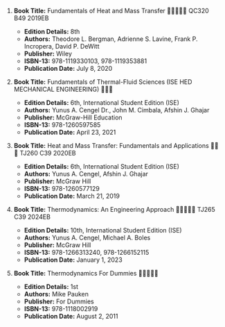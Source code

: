 1. **Book Title:** Fundamentals of Heat and Mass Transfer 🚨🚨🚨🚨🚨 QC320 B49 2019EB
   - **Edition Details:** 8th
   - **Authors:** Theodore L. Bergman, Adrienne S. Lavine, Frank P. Incropera, David P. DeWitt 
   - **Publisher:** Wiley
   - **ISBN-13:** 978-1119330103, 978-1119353881
   - **Publication Date:** July 8, 2020

2. **Book Title:** Fundamentals of Thermal-Fluid Sciences (ISE HED MECHANICAL ENGINEERING) 📒🔐🚫
   - **Edition Details:** 6th, International Student Edition (ISE)
   - **Authors:** Yunus A. Cengel Dr., John M. Cimbala, Afshin J. Ghajar
   - **Publisher:** McGraw-Hill Education
   - **ISBN-13:** 978-1260597585
   - **Publication Date:** April 23, 2021

3. **Book Title:** Heat and Mass Transfer: Fundamentals and Applications 📒🔐🚫 TJ260 C39 2020EB
   - **Edition Details:** 6th, International Student Edition (ISE)
   - **Authors:** Yunus A. Cengel, Afshin J. Ghajar
   - **Publisher:** McGraw Hill
   - **ISBN-13:** 978-1260577129 
   - **Publication Date:** March 21, 2019

4. **Book Title:** Thermodynamics: An Engineering Approach 🚨🚨🚨🚨🚨 TJ265 C39 2024EB
   - **Edition Details:** 10th, International Student Edition (ISE)
   - **Authors:** Yunus A. Cengel, Michael A. Boles
   - **Publisher:** McGraw Hill
   - **ISBN-13:** 978-1266313240, 978-1266152115
   - **Publication Date:** January 1, 2023

5. **Book Title:** Thermodynamics For Dummies 🚨🚨🚨🚨🚨
   - **Edition Details:** 1st
   - **Authors:** Mike Pauken
   - **Publisher:** For Dummies
   - **ISBN-13:** 978-1118002919
   - **Publication Date:** August 2, 2011
